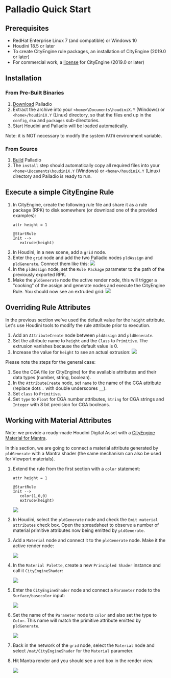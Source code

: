 # Palladio Quick Start


## Prerequisites

* RedHat Enterprise Linux 7 (and compatible) or Windows 10
* Houdini 18.5 or later
* To create CityEngine rule packages, an installation of CityEngine (2019.0 or later)
* For commercial work, a [license](https://esri.com/cityengine) for CityEngine (2019.0 or later)


## Installation

### From Pre-Built Binaries

1. [Download](https://esri.github.io/palladio/#downloads) Palladio 
1. Extract the archive into your `<home>\Documents\houdiniX.Y` (Windows) or `<home>/houdiniX.Y` (Linux) directory, so that the files end up in the `config`, `dso` and `packages` sub-directories.
1. Start Houdini and Palladio will be loaded automatically.

Note: it is NOT necessary to modify the system `PATH` environment variable.

### From Source

1. [Build](build.md) Palladio
1. The `install` step should automatically copy all required files into your `<home>\Documents\houdiniX.Y` (Windows) or `<home>/houdiniX.Y` (Linux) directory and Palladio is ready to run.


## Execute a simple CityEngine Rule
    
1. In CityEngine, create the following rule file and share it as a rule package (RPK) to disk somewhere (or download one of the provided examples):
   ```
   attr height = 1
   
   @StartRule
   Init -->
      extrude(height)
   ```
1. In Houdini, in a new scene, add a `grid` node.
1. Enter the `grid` node and add the two Palladio nodes `pldAssign` and `pldGenerate`. Connect them like this: ![](img/extrude01.png)
1. In the `pldAssign` node, set the `Rule Package` parameter to the path of the previously exported RPK.
1. Make the `pldGenerate` node the active render node, this will trigger a "cooking" of the assign and generate nodes and execute the CityEngine Rule. You should now see an extruded grid: ![](img/extrude02.png)

## Overriding Rule Attributes

In the previous section we've used the default value for the `height` attribute. Let's use Houdini tools to modify the rule attribute prior to execution.

1. Add an `AttributeCreate` node between `pldAssign` and `pldGenerate`.
1. Set the attribute name to `height` and the `Class` to `Primitive`. The extrusion vanishes because the default value is 0.
1. Increase the value for `height` to see an actual extrusion: ![](img/attribute02.png)

Please note the steps for the general case:
1. See the CGA file (or CityEngine) for the available attributes and their data types (number, string, boolean). 
1. In the `AttributeCreate` node, set `name` to the name of the CGA attribute (replace dots `.` with double underscores `__`).
1. Set `class` to `Primitive`.
1. Set `type` to `Float` for CGA number attributes, `String` for CGA strings and `Integer` with 8 bit precision for CGA booleans.

## Working with Material Attributes

Note: we provide a ready-made Houdini Digital Asset with a [CityEngine Material for Mantra](https://github.com/Esri/palladio/releases/download/v1.6.1/PalladioCityEngineMaterial-v2.hdanc).

In this section, we are going to connect a material attribute generated by `pldGenerate` with a Mantra shader (the same mechanism can also be used for Viewport materials).

1. Extend the rule from the first section with a `color` statement:
    ```
    attr height = 1

    @StartRule
    Init -->
       color(1,0,0)
       extrude(height)
    ```
    ![](img/materials01.png) 
1. In Houdini, select the `pldGenerate` node and check the `Emit material attributes` check box. Open the spreadsheet to observe a number of material primitive attributes now being emitted by `pldGenerate`.
1. Add a `Material` node and connect it to the `pldGenerate` node. Make it the active render node:
    
    ![](img/materials02.png)
1. In the `Material Palette`, create a new `Principled Shader` instance and call it `CityEngineShader`:

    ![](img/materials03.png)
1. Enter the `CityEngineShader` node and connect a `Parameter` node to the `Surface/basecolor` input:

    ![](img/materials04.png) 

1. Set the name of the `Parameter` node to `color` and also set the type to `Color`. This name will match the primitive attribute emitted by `pldGenerate`.

    ![](img/materials05.png)

1. Back in the network of the `grid` node, select the `Material` node and select `/mat/CityEngineShader` for the `Material` parameter.

1. Hit Mantra render and you should see a red box in the render view.

    ![](img/materials06.png)
